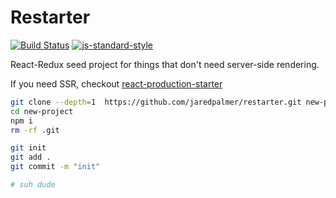 # Restarter

[![Build Status](https://travis-ci.org/jaredpalmer/restarter.svg?branch=master)](https://travis-ci.org/jaredpalmer/restarter) [![js-standard-style](https://img.shields.io/badge/code%20style-standard-brightgreen.svg)](http://standardjs.com/)

React-Redux seed project for things that don't need server-side rendering.

If you need SSR, checkout [react-production-starter](https://github.com/jaredpalmer/react-production-starter)

```bash
git clone --depth=1  https://github.com/jaredpalmer/restarter.git new-project
cd new-project
npm i
rm -rf .git

git init
git add .
git commit -m "init"

# suh dude
```
